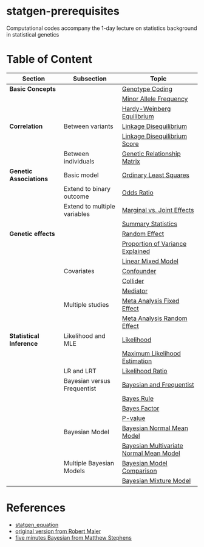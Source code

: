# statgen-prerequisites
Computational codes accompany the 1-day lecture on statistics background in statistical genetics


# Table of Content

| Section | Subsection | Topic |
|---------|------------|-------|
| **Basic Concepts** | | [Genotype Coding](https://statfungen.github.io/statgen-prerequisites/genotype_coding.html) |
| | | [Minor Allele Frequency](https://statfungen.github.io/statgen-prerequisites/minor_allele_frequency.html) |
| | | [Hardy-Weinberg Equilibrium](https://statfungen.github.io/statgen-prerequisites/Hardy_Weinberg_equilibrium.html) |
| **Correlation** | Between variants | [Linkage Disequilibrium](https://statfungen.github.io/statgen-prerequisites/linkage_disequilibrium.html) |
| | | [Linkage Disequilibrium Score](https://statfungen.github.io/statgen-prerequisites/linkage_disequilibrium_score.html) |
| | Between individuals | [Genetic Relationship Matrix](https://statfungen.github.io/statgen-prerequisites/genetic_relationship_matrix.html) |
| **Genetic Associations** | Basic model | [Ordinary Least Squares](https://statfungen.github.io/statgen-prerequisites/ordinary_least_squares.html) |
| | Extend to binary outcome | [Odds Ratio](https://statfungen.github.io/statgen-prerequisites/odds_ratio.html) |
| | Extend to multiple variables| [Marginal vs. Joint Effects](https://statfungen.github.io/statgen-prerequisites/marginal_joint_effects.html) |
| | | [Summary Statistics](https://statfungen.github.io/statgen-prerequisites/summary_statistics.html) |
| **Genetic effects** | | [Random Effect](https://statfungen.github.io/statgen-prerequisites/random_effect.html) |
| | | [Proportion of Variance Explained](https://statfungen.github.io/statgen-prerequisites/proportion_of_variance_explained.html) |
| | | [Linear Mixed Model](https://statfungen.github.io/statgen-prerequisites/linear_mixed_model.html) |
| | Covariates | [Confounder](https://statfungen.github.io/statgen-prerequisites/confounder.html) |
| | | [Collider](https://statfungen.github.io/statgen-prerequisites/collider.html) |
| | | [Mediator](https://statfungen.github.io/statgen-prerequisites/mediator.html) |
| | Multiple studies | [Meta Analysis Fixed Effect](https://statfungen.github.io/statgen-prerequisites/meta_analysis_fixed_effect.html) |
| | | [Meta Analysis Random Effect](https://statfungen.github.io/statgen-prerequisites/meta_analysis_random_effect.html) |
| **Statistical Inference** | Likelihood and MLE | [Likelihood](https://statfungen.github.io/statgen-prerequisites/likelihood.html) |
| | | [Maximum Likelihood Estimation](https://statfungen.github.io/statgen-prerequisites/maximum_likelihood_estimation.html) |
| | LR and LRT | [Likelihood Ratio](https://statfungen.github.io/statgen-prerequisites/likelihood_ratio.html) |
| | Bayesian versus Frequentist | [Bayesian and Frequentist](https://statfungen.github.io/statgen-prerequisites/Bayesian_frequentist.html) |
| | | [Bayes Rule](https://statfungen.github.io/statgen-prerequisites/Bayes_rule.html) |
| | | [Bayes Factor](https://statfungen.github.io/statgen-prerequisites/Bayes_factor.html) |
| | | [P-value](https://statfungen.github.io/statgen-prerequisites/p_value.html) |
| | Bayesian Model | [Bayesian Normal Mean Model](https://statfungen.github.io/statgen-prerequisites/Bayesian_normal_mean_model.html) |
| | | [Bayesian Multivariate Normal Mean Model](https://statfungen.github.io/statgen-prerequisites/Bayesian_multivariate_normal_mean_model.html) |
| | Multiple Bayesian Models | [Bayesian Model Comparison](https://statfungen.github.io/statgen-prerequisites/Bayesian_model_comparison.html) |
| | | [Bayesian Mixture Model](https://statfungen.github.io/statgen-prerequisites/Bayesian_mixture_model.html) |



# References

- [statgen_equation](https://github.com/cumc/handson-tutorials/blob/main/contents/statgen_basic/statgen_equations.ipynb)
- [original version from Robert Maier](https://rawgit.com/uqrmaie1/statgen_equations/master/statgen_equations.html)
- [five minutes Bayesian from Matthew Stephens](https://stephens999.github.io/fiveMinuteStats/index.html)
